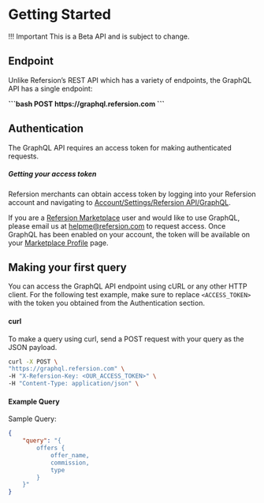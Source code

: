 # Getting Started

!!! Important
    This is a Beta API and is subject to change.

## Endpoint

Unlike Refersion’s REST API which has a variety of endpoints, the GraphQL API has a single endpoint:

<b>
```bash
POST https://graphql.refersion.com
```
</b>

## Authentication
The GraphQL API requires an access token for making authenticated requests.



##### Getting your access token 

Refersion merchants can obtain access token by logging into your Refersion account and navigating to [Account/Settings/Refersion API/GraphQL](https://www.refersion.com/base/settings/integrations/api). 

If you are a [Refersion Marketplace](https://marketplace.refersion.com/) user and would like to use GraphQL, please email us at [helpme@refersion.com](mailto:helpme@refersion.com) to request access. Once GraphQL has been enabled on your account, the token will be available on your [Marketplace Profile](https://marketplace.refersion.com/profile) page.

## Making your first query
You can access the GraphQL API endpoint using cURL or any other HTTP client. For the following test example, make sure to replace `<ACCESS_TOKEN>` with the token you obtained from the Authentication section.  


#### curl
To make a query using curl, send a POST request with your query as the JSON payload.

```bash
curl -X POST \
"https://graphql.refersion.com" \
-H "X-Refersion-Key: <OUR_ACCESS_TOKEN>" \
-H "Content-Type: application/json" \
```


#### Example Query

Sample Query: 
```json
{
	"query": "{  
	 	offers { 
	 	 	offer_name, 
	 	 	commission, 
	 	 	type 
	 	} 
	}"
}
```